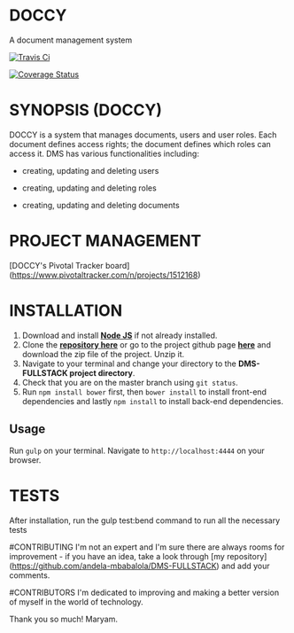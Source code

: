 # DOCCY
A document management system

[![Travis Ci](https://img.shields.io/travis/andela-mbabalola/DMS-FULLSTACK.svg)](https://travis-ci.org/andela-mbabalola/DMS-FULLSTACK)

[![Coverage Status](https://coveralls.io/repos/github/andela-mbabalola/DMS-FULLSTACK/badge.svg?branch=feature%2Ffend-bend-tests)](https://coveralls.io/github/andela-mbabalola/DMS-FULLSTACK?branch=feature%2Ffend-bend-tests)

# SYNOPSIS (DOCCY)
DOCCY is a system that manages documents, users and user roles. Each document defines access rights; the document defines which roles can access it. DMS has various functionalities including:

- creating, updating and deleting users

- creating, updating and deleting roles

- creating, updating and deleting documents

# PROJECT MANAGEMENT
[DOCCY's Pivotal Tracker board] (https://www.pivotaltracker.com/n/projects/1512168)

# INSTALLATION
1. Download and install [**Node JS**](https://nodejs.org/en/) if not already installed.
2. Clone the [**repository here**](https://github.com/andela-mbabalola/DMS-FULLSTACK.git) or go to the project github page [**here**](https://github.com/andela-mbabalola/DMS-FULLSTACK) and download the zip file of the project. Unzip it.
3. Navigate to your terminal and change your directory to the **DMS-FULLSTACK project directory**.
4. Check that you are on the master branch using `git status`.
5. Run `npm install bower` first, then `bower install` to install front-end dependencies and lastly `npm install` to install back-end dependencies.

## Usage
Run `gulp` on your terminal.
Navigate to `http://localhost:4444` on your browser.

# TESTS
After installation, run the gulp test:bend command to run all the necessary tests

#CONTRIBUTING
I'm not an expert and I'm sure there are always rooms for improvement - if you have an idea, take a look through [my repository] (https://github.com/andela-mbabalola/DMS-FULLSTACK) and add your comments.

#CONTRIBUTORS
I'm dedicated to improving and making a better version of myself in the world of technology.

Thank you so much!
Maryam.
